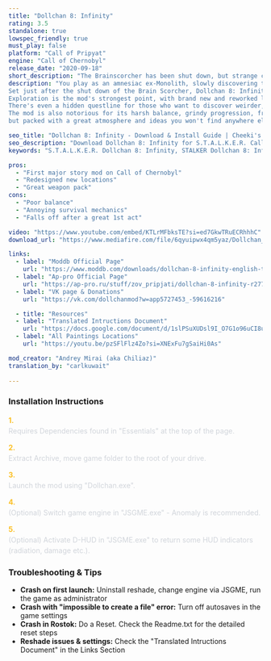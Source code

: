 ```yaml
---
title: "Dollchan 8: Infinity"
rating: 3.5
standalone: true
lowspec_friendly: true
must_play: false
platform: "Call of Pripyat"
engine: "Call of Chernobyl"
release_date: "2020-09-18"
short_description: "The Brainscorcher has been shut down, but strange cases of memory loss start spreading among Stalkers. It seems like the zone has found another way to preserve its secrets. An intriguing plot, heavily expanded maps to explore, and brutal difficulty."
description: "You play as an amnesiac ex-Monolith, slowly discovering that your forgotten identity is deeply tied to the secrets of the Zone.
Set just after the shut down of the Brain Scorcher, Dollchan 8: Infinity reimagines the plot of Shadow of Chernobyl in an expanded world, built on the Call of Chernobyl engine.<br>
Exploration is the mod's strongest point, with brand new and reworked locations, dynamic A-Life, new mutants, and an expanded weapon pack. 
There's even a hidden questline for those who want to discover weirder, unconventionnal secrets.<br>
The mod is also notorious for its harsh balance, grindy progression, frustrating survival mechanics, and frequent crashes. It's an ambitious experiment, buggy and unpolished, 
but packed with a great atmosphere and ideas you won't find anywhere else."

seo_title: "Dollchan 8: Infinity - Download & Install Guide | Cheeki's S.T.A.L.K.E.R. Mods Archive"
seo_description: "Download Dollchan 8: Infinity for S.T.A.L.K.E.R. Call of Pripyat. Complete installation guide, gameplay features, and detailed review on Cheeki's S.T.A.L.K.E.R. Mods Archive"
keywords: "S.T.A.L.K.E.R. Dollchan 8: Infinity, STALKER Dollchan 8: Infinity, S.T.A.L.K.E.R. story mods, STALKER story mods, Call of Chernobyl mods, STALKER Call of Chernobyl mods, Best STALKER Call of Chernobyl mods, best S.T.A.L.K.E.R. mods 2025, best STALKER mods 2025, immersive STALKER mod, best STALKER mod, Cheeki Breeki"

pros:
  - "First major story mod on Call of Chernobyl"
  - "Redesigned new locations"
  - "Great weapon pack"
cons:
  - "Poor balance"
  - "Annoying survival mechanics"
  - "Falls off after a great 1st act"

video: "https://www.youtube.com/embed/KTLrMFbksTE?si=ed7GkwTRuECRhhhC"
download_url: "https://www.mediafire.com/file/6qyuipwx4qm5yaz/Dollchan_8_Infinity.7z/file"

links:    
  - label: "Moddb Official Page"
    url: "https://www.moddb.com/downloads/dollchan-8-infinity-english-translation"
  - label: "Ap-pro Official Page"
    url: "https://ap-pro.ru/stuff/zov_pripjati/dollchan-8-infinity-r277/"
  - label: "VK page & Donations"
    url: "https://vk.com/dollchanmod?w=app5727453_-59616216"

  - title: "Resources"
  - label: "Translated Intructions Document"
    url: "https://docs.google.com/document/d/1slPSuXUDsl9I_O7G1o96uCI8uaewzvmLAHc4jfYwllM/edit?usp=sharing"
  - label: "All Paintings Locations"
    url: "https://youtu.be/pzSFlFlz4Zo?si=XNExFu7gSaiHi0As"

mod_creator: "Andrey Mirai (aka Chiliaz)"
translation_by: "carlkuwait"
  
---
```


### Installation Instructions

<div class="space-y-3 mt-4">
  <div class="flex items-start" style="gap: 0.75rem; margin-bottom: 0.75rem;">
    <span style="color: #fbbf24 !important; font-weight: bold; font-size: 0.875rem; flex-shrink: 0; line-height: 1.5; min-width: 1.2rem;">1.</span>
    <div style="flex: 1; line-height: 1.5;">
      <p style="margin: 0; color: #d1d5db;">Requires Dependencies found in "Essentials" at the top of the page.</p>
    </div>
  </div>

  <div class="flex items-start" style="gap: 0.75rem; margin-bottom: 0.75rem;">
    <span style="color: #fbbf24 !important; font-weight: bold; font-size: 0.875rem; flex-shrink: 0; line-height: 1.5; min-width: 1.2rem;">2.</span>
    <div style="flex: 1; line-height: 1.5;">
      <p style="margin: 0; color: #d1d5db;">Extract Archive, move game folder to the root of your drive.</p>
    </div>
  </div>

  <div class="flex items-start" style="gap: 0.75rem; margin-bottom: 0.75rem;">
    <span style="color: #fbbf24 !important; font-weight: bold; font-size: 0.875rem; flex-shrink: 0; line-height: 1.5; min-width: 1.2rem;">3.</span>
    <div style="flex: 1; line-height: 1.5;">
      <p style="margin: 0; color: #d1d5db;">Launch the mod using "Dollchan.exe".</p>
    </div>
  </div>

  <div class="flex items-start" style="gap: 0.75rem; margin-bottom: 0.75rem;">
    <span style="color: #fbbf24 !important; font-weight: bold; font-size: 0.875rem; flex-shrink: 0; line-height: 1.5; min-width: 1.2rem;">4.</span>
    <div style="flex: 1; line-height: 1.5;">
      <p style="margin: 0; color: #d1d5db;">(Optional) Switch game engine in "JSGME.exe" - Anomaly is recommended.</p>
    </div>
  </div>

  <div class="flex items-start" style="gap: 0.75rem; margin-bottom: 0;">
    <span style="color: #fbbf24 !important; font-weight: bold; font-size: 0.875rem; flex-shrink: 0; line-height: 1.5; min-width: 1.2rem;">5.</span>
    <div style="flex: 1; line-height: 1.5;">
      <p style="margin: 0; color: #d1d5db;">(Optional) Activate D-HUD in "JSGME.exe" to return some HUD indicators (radiation, damage etc.).</p>
    </div>
  </div>
</div>

### Troubleshooting & Tips

- **Crash on first launch:** Uninstall reshade, change engine via JSGME, run the game as administrator
- **Crash with "impossible to create a file" error:** Turn off autosaves in the game settings
- **Crash in Rostok:** Do a Reset. Check the Readme.txt for the detailed reset steps
- **Reshade issues & settings:** Check the "Translated Intructions Document" in the Links Section
